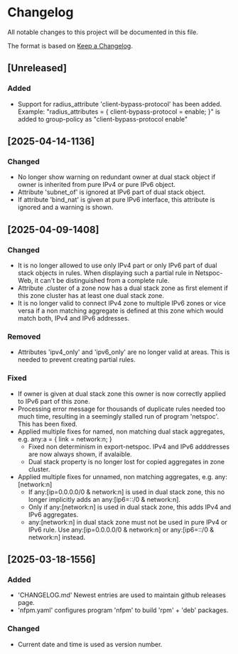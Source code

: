 # Changelog

All notable changes to this project will be documented in this file.

The format is based on [Keep a Changelog](https://keepachangelog.com/en/1.1.0/).

## [Unreleased]

### Added

- Support for radius_attribute 'client-bypass-protocol' has been added.
  Example:
  "radius_attributes = { client-bypass-protocol = enable; }"
  is added to group-policy as
  "client-bypass-protocol enable"

## [2025-04-14-1136]

### Changed

- No longer show warning on redundant owner at dual stack object
  if owner is inherited from pure IPv4 or pure IPv6 object.
- Attribute 'subnet_of' is ignored at IPv6 part of dual stack object.
- If attribute 'bind_nat' is given at pure IPv6 interface,
  this attribute is ignored and a warning is shown.

## [2025-04-09-1408]

### Changed

- It is no longer allowed to use only IPv4 part or only IPv6 part of
  dual stack objects in rules. When displaying such a partial rule in
  Netspoc-Web, it can't be distinguished from a complete rule.
- Attribute .cluster of a zone now has a dual stack zone as first element
  if this zone cluster has at least one dual stack zone.
- It is no longer valid to connect IPv4 zone to multiple IPv6 zones
  or vice versa if a non matching aggregate is defined at this zone
  which would match both, IPv4 and IPv6 addresses.

### Removed

- Attributes 'ipv4_only' and 'ipv6_only' are no longer valid at areas.
  This is needed to prevent creating partial rules.

### Fixed

- If owner is given at dual stack zone this owner is now correctly
  applied to IPv6 part of this zone.
- Processing error message for thousands of duplicate rules needed too
  much time, resulting in a seemingly stalled run of program
  'netspoc'. This has been fixed.
- Applied multiple fixes for named, non matching dual stack aggregates,
  e.g. any:a = { link = network:n; }
    - Fixed non determinism in export-netspoc.
      IPv4 and IPv6 adddresses are now always shown, if avalaible.
    - Dual stack property is no longer lost for copied aggregates
      in zone cluster.
- Applied multiple fixes for unnamed, non matching aggregates,
  e.g. any:[network:n]
    - If any:[ip=0.0.0.0/0 & network:n] is used in dual stack zone,
      this no longer implicitly adds an any:[ip6=::/0 & network:n].
    - Only if any:[network:n] is used in dual stack zone,
      this adds IPv4 and IPv6 aggregates.
    - any:[network:n] in dual stack zone must not be used
      in pure IPv4 or IPv6 rule.
      Use any:[ip=0.0.0.0/0 & network:n]
      or any:[ip6=::/0 & network:n] instead.

## [2025-03-18-1556]

### Added

- 'CHANGELOG.md'
  Newest entries are used to maintain github releases page.
- 'nfpm.yaml'
  configures program 'nfpm' to build 'rpm' + 'deb' packages.

### Changed

- Current date and time is used as version number.
